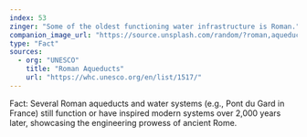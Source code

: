 ```yaml
---
index: 53
zinger: "Some of the oldest functioning water infrastructure is Roman."
companion_image_url: "https://source.unsplash.com/random/?roman,aqueduct,ancient"
type: "Fact"
sources:
  - org: "UNESCO"
    title: "Roman Aqueducts"
    url: "https://whc.unesco.org/en/list/1517/"
---
```

Fact: Several Roman aqueducts and water systems (e.g., Pont du Gard in France) still function or have inspired modern systems over 2,000 years later, showcasing the engineering prowess of ancient Rome.
